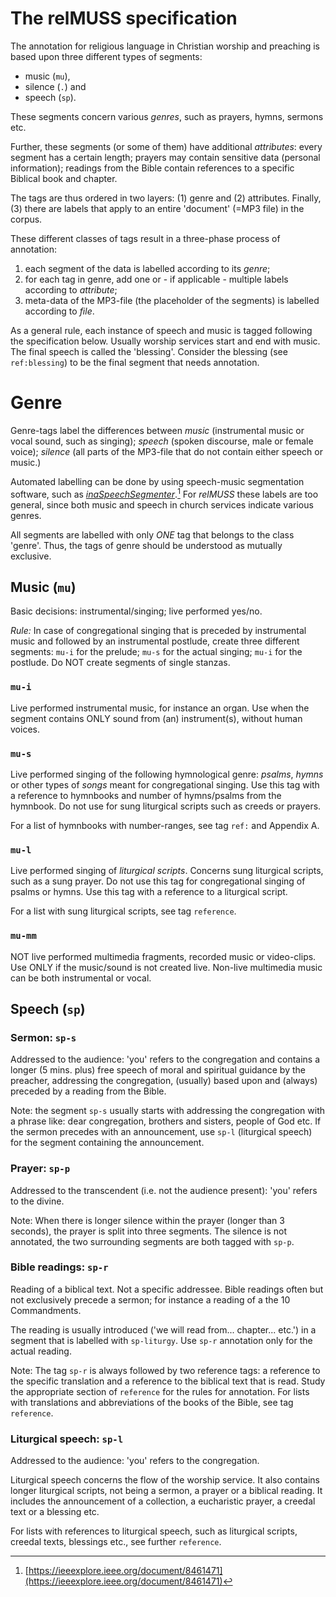 # The relMUSS specification
The annotation for religious language in Christian worship and preaching is based upon three different types of segments:

* music (`mu`),
* silence (`.`) and
* speech (`sp`).

These segments concern various *genres*, such as prayers, hymns, sermons etc.

Further, these segments (or some of them) have additional *attributes*: every segment has a certain length; prayers may contain sensitive data (personal information); readings from the Bible contain references to a specific Biblical book and chapter.

The tags are thus ordered in two layers: (1) genre and (2) attributes. Finally, (3) there are labels that apply to an entire 'document' (=MP3 file) in the corpus.

These different classes of tags result in a three-phase process of annotation:

1. each segment of the data is labelled according to its *genre*;
3. for each tag in genre, add one or - if applicable - multiple labels  according to *attribute*;
3. meta-data of the MP3-file (the placeholder of the segments) is labelled according to *file*.

As a general rule, each instance of speech and music is tagged following the specification below. Usually worship services start and end with music. The final speech is called the 'blessing'. Consider the blessing (see `ref:blessing`) to be the final segment that needs annotation.

# Genre
Genre-tags label the differences between *music* (instrumental music or vocal sound, such as singing); *speech* (spoken discourse, male or female voice); *silence* (all parts of the MP3-file that do not contain either speech or music.)

Automated labelling can be done by using speech-music segmentation software, such as *[inaSpeechSegmenter](https://github.com/ina-foss/inaSpeechSegmenter)*.[^ina] For *relMUSS* these labels are too general, since both music and speech in church services indicate various genres.

[^ina]: [https://ieeexplore.ieee.org/document/8461471](https://ieeexplore.ieee.org/document/8461471)

All segments are labelled with only *ONE* tag that belongs to the class 'genre'. Thus, the tags of genre should be understood as mutually exclusive.

## Music (`mu`)
Basic decisions: instrumental/singing; live performed yes/no.

*Rule:* In case of congregational singing that is preceded by instrumental music and followed by an instrumental postlude, create three different segments: `mu-i` for the prelude; `mu-s` for the actual singing; `mu-i` for the postlude. Do NOT create segments of single stanzas.

### `mu-i`
Live performed instrumental music, for instance an organ. Use when the segment contains ONLY sound from (an) instrument(s), without human voices.

### `mu-s`
Live performed singing of the following hymnological genre: *psalms*, *hymns* or other types of *songs* meant for congregational singing. Use this tag with a reference to hymnbooks and number of hymns/psalms from the hymnbook. Do not use for sung liturgical scripts such as creeds or prayers.

For a list of hymnbooks with number-ranges, see tag `ref:` and Appendix A.

### `mu-l`
Live performed singing of *liturgical scripts*. Concerns sung liturgical scripts, such as a sung prayer. Do not use this tag for congregational singing of psalms or hymns. Use this tag with a reference to a liturgical script.

For a list with sung liturgical scripts, see tag `reference`.

### `mu-mm`
NOT live performed multimedia fragments, recorded music or video-clips. Use ONLY if the music/sound is not created live. Non-live multimedia music can be both instrumental or vocal.

## Speech (`sp`)

### Sermon: `sp-s`
Addressed to the audience: 'you' refers to the congregation and contains a longer (5 mins. plus) free speech of moral and spiritual guidance by the preacher, addressing the congregation, (usually) based upon and (always) preceded by a reading from the Bible.

Note: the segment `sp-s` usually starts with addressing the congregation with a phrase like: dear congregation, brothers and sisters, people of God etc. If the sermon precedes with an announcement, use `sp-l` (liturgical speech) for the segment containing the announcement.


### Prayer: `sp-p`
Addressed to the transcendent (i.e. not the audience present): 'you' refers to the divine.

Note: When there is longer silence within the prayer (longer than 3 seconds), the prayer is split into three segments. The silence is not annotated, the two surrounding segments are both tagged with `sp-p`.


### Bible readings: `sp-r`
Reading of a biblical text. Not a specific addressee. Bible readings often but not exclusively precede a sermon; for instance a reading of a the 10 Commandments.

The reading is usually introduced ('we will read from... chapter... etc.') in a segment that is labelled with `sp-liturgy`. Use `sp-r` annotation only for the actual reading.

Note: The tag `sp-r` is always followed by two reference tags: a reference to the specific translation and a reference to the biblical text that is read. Study the appropriate section of `reference` for the rules for annotation. For lists with translations and abbreviations of the books of the Bible, see tag `reference`.

### Liturgical speech: `sp-l`
Addressed to the audience: 'you' refers to the congregation.

Liturgical speech concerns the flow of the worship service. It also contains longer liturgical scripts, not being a sermon, a prayer or a biblical reading. It includes the announcement of a collection, a eucharistic prayer, a creedal text or a blessing etc.

For lists with references to liturgical speech, such as liturgical scripts, creedal texts, blessings etc., see further `reference`.

<!--
# Welcome to MkDocs

For full documentation visit [mkdocs.org](https://www.mkdocs.org).

## Commands

* `mkdocs new [dir-name]` - Create a new project.
* `mkdocs serve` - Start the live-reloading docs server.
* `mkdocs build` - Build the documentation site.
* `mkdocs -h` - Print help message and exit.

## Project layout

    mkdocs.yml    # The configuration file.
    docs/
        index.md  # The documentation homepage.
        ...       # Other markdown pages, images and other files.

## Test
gestart 211216
-->
